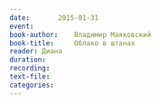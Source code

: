 ```yaml
---
date:		2015-01-31
event:
book-author:	Владимир Маяковский
book-title:		Облако в штанах
reader:	Диана
duration:
recording:
text-file:
categories:
---
```

